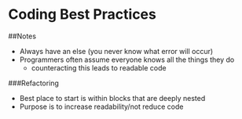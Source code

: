 # Coding Best Practices
##Notes

* Always have an else (you never know what error will occur)
* Programmers often assume everyone knows all the things they do
	* counteracting this leads to readable code

###Refactoring

* Best place to start is within blocks that are deeply nested
* Purpose is to increase readability/not reduce code
